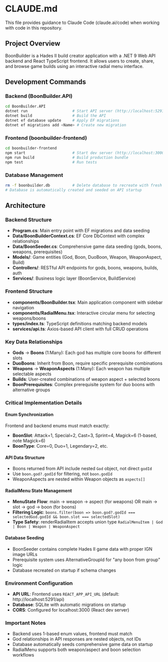 # CLAUDE.md

This file provides guidance to Claude Code (claude.ai/code) when working with code in this repository.

## Project Overview

BoonBuilder is a Hades II build creator application with a .NET 9 Web API backend and React TypeScript frontend. It allows users to create, share, and browse game builds using an interactive radial menu interface.

## Development Commands

### Backend (BoonBuilder.API)
```bash
cd BoonBuilder.API
dotnet run                    # Start API server (http://localhost:5291)
dotnet build                  # Build the API
dotnet ef database update     # Apply EF migrations
dotnet ef migrations add <Name> # Create new migration
```

### Frontend (boonbuilder-frontend)
```bash
cd boonbuilder-frontend
npm start                     # Start dev server (http://localhost:3000)
npm run build                 # Build production bundle
npm test                      # Run tests
```

### Database Management
```bash
rm -f boonbuilder.db          # Delete database to recreate with fresh data
# Database is automatically created and seeded on API startup
```

## Architecture

### Backend Structure
- **Program.cs**: Main entry point with EF migrations and data seeding
- **Data/BoonBuilderContext.cs**: EF Core DbContext with complex relationships
- **Data/BoonSeeder.cs**: Comprehensive game data seeding (gods, boons, weapons, prerequisites)
- **Models/**: Game entities (God, Boon, DuoBoon, Weapon, WeaponAspect, Build)
- **Controllers/**: RESTful API endpoints for gods, boons, weapons, builds, auth
- **Services/**: Business logic layer (BoonService, BuildService)

### Frontend Structure
- **components/BoonBuilder.tsx**: Main application component with sidebar navigation
- **components/RadialMenu.tsx**: Interactive circular menu for selecting weapons/boons
- **types/index.ts**: TypeScript definitions matching backend models
- **services/api.ts**: Axios-based API client with full CRUD operations

### Key Data Relationships
- **Gods** → **Boons** (1:Many): Each god has multiple core boons for different slots
- **DuoBoons**: Inherit from Boon, require specific prerequisite combinations
- **Weapons** → **WeaponAspects** (1:Many): Each weapon has multiple selectable aspects
- **Builds**: User-created combinations of weapon aspect + selected boons
- **BoonPrerequisites**: Complex prerequisite system for duo boons with alternative groups

### Critical Implementation Details

#### Enum Synchronization
Frontend and backend enums must match exactly:
- **BoonSlot**: Attack=1, Special=2, Cast=3, Sprint=4, Magick=6 (1-based, note Magick=6)
- **BoonType**: Core=0, Duo=1, Legendary=2, etc.

#### API Data Structure
- Boons returned from API include nested `God` object, not direct `godId`
- Use `boon.god?.godId` for filtering, not `boon.godId`
- WeaponAspects are nested within Weapon objects as `aspects[]`

#### RadialMenu State Management
- **MenuState Flow**: main → weapon → aspect (for weapons) OR main → slot → god → boon (for boons)
- **Filtering Logic**: `boons.filter(boon => boon.god?.godId === selectedGod.godId && boon.slot === selectedSlot)`
- **Type Safety**: renderRadialItem accepts union type `RadialMenuItem | God | Boon | Weapon | WeaponAspect`

#### Database Seeding
- BoonSeeder contains complete Hades II game data with proper IGN image URLs
- Prerequisite system uses AlternativeGroupId for "any boon from group" logic
- Database recreated on startup if schema changes

### Environment Configuration
- **API URL**: Frontend uses `REACT_APP_API_URL` (default: http://localhost:5291/api)
- **Database**: SQLite with automatic migrations on startup
- **CORS**: Configured for localhost:3000 (React dev server)

### Important Notes
- Backend uses 1-based enum values, frontend must match
- God relationships in API responses are nested objects, not IDs
- Database automatically seeds comprehensive game data on startup
- RadialMenu supports both weapon/aspect and boon selection workflows